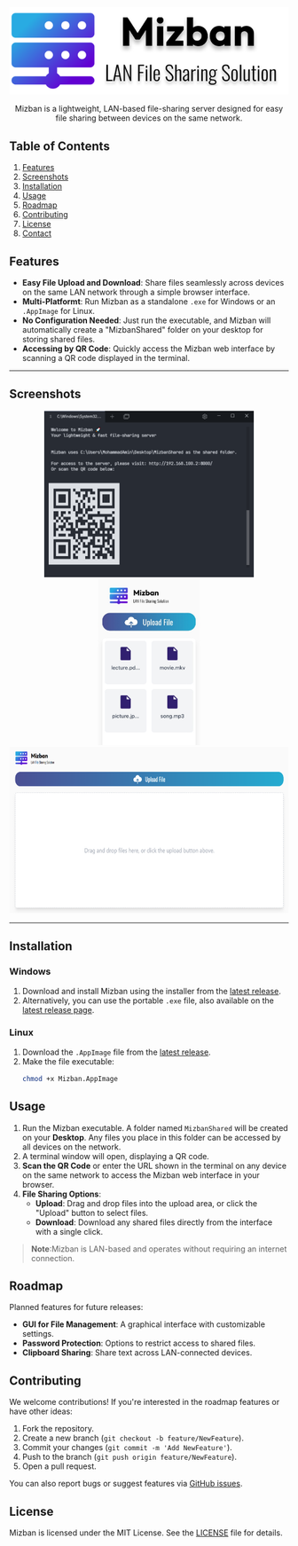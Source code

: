<div align="center">
  <img src="clients/frontend/icons/logo.svg" alt="Mizban">
</div>

<p align="center">
Mizban is a lightweight, LAN-based file-sharing server designed for easy file sharing between devices on the same network.
</p>



## Table of Contents
1. [Features](#features)
2. [Screenshots](#screenshots)
3. [Installation](#installation)
4. [Usage](#usage)
5. [Roadmap](#roadmap)
6. [Contributing](#contributing)
7. [License](#license)
8. [Contact](#contact)


## Features
- **Easy File Upload and Download**: Share files seamlessly across devices on the same LAN network through a simple browser interface.
- **Multi-Platformt**: Run Mizban as a standalone `.exe` for Windows or an `.AppImage` for Linux.
- **No Configuration Needed**: Just run the executable, and Mizban will automatically create a "MizbanShared" folder on your desktop for storing shared files.
- **Accessing by QR Code**: Quickly access the Mizban web interface by scanning a QR code displayed in the terminal.

---

## Screenshots
<div align="center">
  <img src="clients/frontend/imgs/terminal.PNG" alt="Server Terminal" height="300"/>
  <img src="clients/frontend/imgs/mobile-ui.jpeg" alt="Mobile UI" height="300"/>
  <img src="clients/frontend/imgs/web-ui.png" alt="Web UI" height="300"/>
</div>

---

## Installation

### Windows
1. Download and install Mizban using the installer from the [latest release](https://github.com/yourusername/Mizban/releases).
2. Alternatively, you can use the portable `.exe` file, also available on the [latest release page](https://github.com/yourusername/Mizban/releases).

### Linux
1. Download the `.AppImage` file from the [latest release](https://github.com/yourusername/Mizban/releases).
2. Make the file executable:
   ```bash
   chmod +x Mizban.AppImage
   ```
## Usage

1. Run the Mizban executable. A folder named `MizbanShared` will be created on your **Desktop**. Any files you place in this folder can be accessed by all devices on the network.
2. A terminal window will open, displaying a QR code.
3. **Scan the QR Code** or enter the URL shown in the terminal on any device on the same network to access the Mizban web interface in your browser.
4. **File Sharing Options**:
   - **Upload**: Drag and drop files into the upload area, or click the "Upload" button to select files.
   - **Download**: Download any shared files directly from the interface with a single click.

> **Note**:Mizban is LAN-based and operates without requiring an internet connection.


## Roadmap
Planned features for future releases:
- **GUI for File Management**: A graphical interface with customizable settings.
- **Password Protection**: Options to restrict access to shared files.
- **Clipboard Sharing**: Share text across LAN-connected devices.


## Contributing
We welcome contributions! If you're interested in the roadmap features or have other ideas:
1. Fork the repository.
2. Create a new branch (`git checkout -b feature/NewFeature`).
3. Commit your changes (`git commit -m 'Add NewFeature'`).
4. Push to the branch (`git push origin feature/NewFeature`).
5. Open a pull request.

You can also report bugs or suggest features via [GitHub issues](https://github.com/yourusername/Mizban/issues).


## License
Mizban is licensed under the MIT License. See the [LICENSE](https://github.com/yourusername/Mizban/blob/main/LICENSE) file for details.

